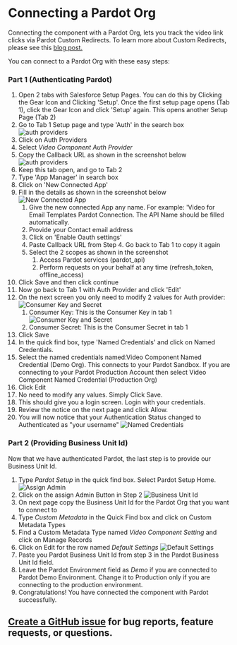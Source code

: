 # Connecting a Pardot Org

Connecting the component with a Pardot Org, lets you track the video link clicks via Pardot Custom Redirects. To learn more about Custom Redirects, please see this [blog post.](https://www.pardot.com/blog/custom-redirects/)

You can connect to a Pardot Org with these easy steps:

### Part 1 (Authenticating Pardot)

1. Open 2 tabs with Salesforce Setup Pages. You can do this by Clicking the Gear Icon and Clicking 'Setup'. Once the first setup page opens (Tab 1), click the Gear Icon and click 'Setup' again. This opens another Setup Page (Tab 2)
1. Go to Tab 1 Setup page and type 'Auth' in the search box
   ![auth providers](assets/img/auth-providers.png)
1. Click on Auth Providers
1. Select _Video Component Auth Provider_
1. Copy the Callback URL as shown in the screenshot below
   ![auth providers](assets/img/authprovidersettings.png)
1. Keep this tab open, and go to Tab 2
1. Type 'App Manager' in search box
1. Click on 'New Connected App'
1. Fill in the details as shown in the screenshot below
   ![New Connected App](assets/img/newconnectedapp.png)
   1. Give the new connected App any name. For example: 'Video for Email Templates Pardot Connection. The API Name should be filled automatically.
   1. Provide your Contact email address
   1. Click on 'Enable Oauth settings'
   1. Paste Callback URL from Step 4. Go back to Tab 1 to copy it again
   1. Select the 2 scopes as shown in the screenshot
      1. Access Pardot services (pardot_api)
      1. Perform requests on your behalf at any time (refresh_token, offline_access)
1. Click Save and then click continue
1. Now go back to Tab 1 with Auth Provider and click 'Edit'
1. On the next screen you only need to modify 2 values for Auth provider:
   ![Consumer Key and Secret](assets/img/consumerkeyandsecret.png)
   1. Consumer Key: This is the Consumer Key in tab 1
      ![Consumer Key and Secret](assets/img/consumerkeysecret.png)
   1. Consumer Secret: This is the Consumer Secret in tab 1
1. Click Save
1. In the quick find box, type 'Named Credentials' and click on Named Credentials.
1. Select the named credentials named:Video Component Named Credential (Demo Org). This connects to your Pardot Sandbox. If you are connecting to your Pardot Production Account then select Video Component Named Credential (Production Org)
1. Click Edit
1. No need to modify any values. Simply Click Save.
1. This should give you a login screen. Login with your credentials.
1. Review the notice on the next page and click Allow.
1. You will now notice that your Authentication Status changed to Authenticated as "your username"
   ![Named Credentials](assets/img/named-credentials-authenticated.png)

### Part 2 (Providing Business Unit Id)

Now that we have authenticated Pardot, the last step is to provide our Business Unit Id.

1. Type _Pardot Setup_ in the quick find box. Select Pardot Setup Home.
   ![Assign Admin](assets/img/assign-admin.png)
1. Click on the assign Admin Button in Step 2
   ![Business Unit Id](assets/img/buisness-unit-id.png)
1. On next page copy the Business Unit Id for the Pardot Org that you want to connect to
1. Type _Custom Metadata_ in the Quick Find box and click on Custom Metadata Types
1. Find a Custom Metadata Type named _Video Component Setting_ and click on Manage Records
1. Click on Edit for the row named _Default Settings_
   ![Default Settings](assets/img/defaultsettings.png)
1. Paste you Pardot Business Unit Id from step 3 in the Pardot Business Unit Id field.
1. Leave the Pardot Environment field as _Demo_ if you are connected to Pardot Demo Environment. Change it to Production only if you are connecting to the production environment.
1. Congratulations! You have connected the component with Pardot successfully.

## [Create a GitHub issue](https://github.com/SalesforceLabs/Video-Email/issues) for bug reports, feature requests, or questions.
